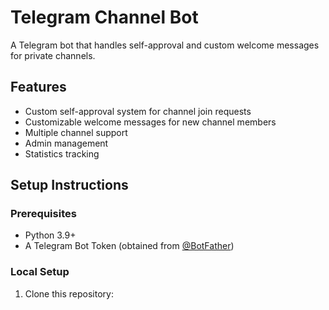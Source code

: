 # Telegram Channel Bot

A Telegram bot that handles self-approval and custom welcome messages for private channels.

## Features

- Custom self-approval system for channel join requests
- Customizable welcome messages for new channel members
- Multiple channel support
- Admin management
- Statistics tracking

## Setup Instructions

### Prerequisites

- Python 3.9+
- A Telegram Bot Token (obtained from [@BotFather](https://t.me/BotFather))

### Local Setup

1. Clone this repository:

